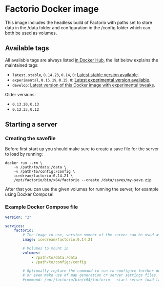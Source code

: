 # Factorio Docker image

This image includes the headless build of Factorio with paths set to store data in the /data folder and configuration in the /config folder which can both be used as volumes.

## Available tags

All available tags are always listed [in Docker Hub](https://hub.docker.com/r/icedream/factorio/tags), the list below explains the maintained tags:

- `latest`, `stable`, `0.14.23`, `0.14`, `0`: [Latest stable version available](https://www.factorio.com/download-headless/stable).
- `experimental`, `0.15.19`, `0.15`, `0`: [Latest experimental version available](https://www.factorio.com/download-experimental/stable).
- `develop`: [Latest version of this Docker image with experimental tweaks](https://github.com/icedream/docker-factorio/tree/develop).

Older versions:

- `0.13.20`, `0.13`
- `0.12.35`, `0.12`

## Starting a server

### Creating the savefile

Before first start up you should make sure to create a save file for the server to load by running:

    docker run --rm \
        -v /path/to/data:/data \
        -v /path/to/config:/config \
        icedream/factorio:0.14.21 \
        /opt/factorio/bin/x64/factorio --create /data/saves/my-save.zip

After that you can use the given volumes for running the server, for example using Docker Compose!

### Example Docker Compose file

```yaml
version: "2"

services:
    factorio:
        # The image to use, version number of the server can be used as a tag.
        image: icedream/factorio:0.14.21

        # Volumes to mount in
        volumes:
            - /path/to/data:/data
            - /path/to/config:/config

        # Optionally replace the command to run to configure further details
        # or even make use of map generation or server settings files.
        #command: /opt/factorio/bin/x64/factorio --start-server-load-latest --rcon-password somepassword
```
